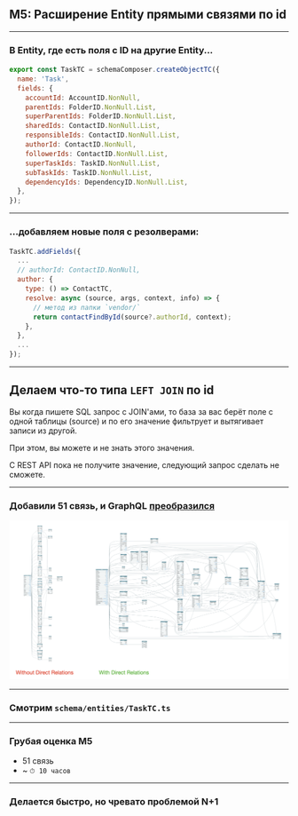 ## M5: Расширение Entity прямыми связями по id

-----

### В Entity, где есть поля с ID на другие Entity...

```js
export const TaskTC = schemaComposer.createObjectTC({
  name: 'Task',
  fields: {
    accountId: AccountID.NonNull,
    parentIds: FolderID.NonNull.List,
    superParentIds: FolderID.NonNull.List,
    sharedIds: ContactID.NonNull.List,
    responsibleIds: ContactID.NonNull.List,
    authorId: ContactID.NonNull,
    followerIds: ContactID.NonNull.List,
    superTaskIds: TaskID.NonNull.List,
    subTaskIds: TaskID.NonNull.List,
    dependencyIds: DependencyID.NonNull.List,
  },
});

```

-----

### ...добавляем новые поля с резолверами:

```js
TaskTC.addFields({
  ...
  // authorId: ContactID.NonNull,
  author: {
    type: () => ContactTC,
    resolve: async (source, args, context, info) => {
      // метод из папки `vendor/`
      return contactFindById(source?.authorId, context);
    },
  },
  ...
});

```

<span class="fragment" data-code-focus="3">
<span class="fragment" data-code-focus="4-10">
<span class="fragment" data-code-focus="5">
<span class="fragment" data-code-focus="8">

-----

## Делаем что-то типа `LEFT JOIN` по id

Вы когда пишете SQL запрос с JOIN'ами, то база за вас берёт поле с одной таблицы (source) и по его значение фильтрует и вытягивает записи из другой.

При этом, вы можете и не знать этого значения.

С REST API пока не получите значение, следующий запрос сделать не сможете.

-----

### Добавили 51 связь, и GraphQL [преобразился](https://graphql-wrike.herokuapp.com/voyager)

![with-direct-relations](./with-direct-relations.png) <!-- .element: style="max-width: 1000px;" class="plain" -->

-----

### Смотрим `schema/entities/TaskTC.ts`

-----

### Грубая оценка M5

- 51 связь
- ~ `⏱ 10 часов`

-----

### Делается быстро, но чревато проблемой N+1 <!-- .element: class="red" -->
